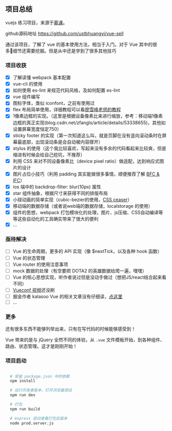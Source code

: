 ## 项目总结

vuejs 练习项目，来源于[慕课](http://coding.imooc.com/class/74.html)。

github源码地址 https://github.com/ustbhuangyi/vue-sell

通过该项目，了解了 vue 的基本使用方法，相当于入门。对于 Vue 其中的很多细节还需要挖掘。但是从中还是学到了很多其他技巧

### 项目收获

- [x] 了解读懂 webpack 基本配置
- [x] vue-cli 的使用
- [x] 如何使用 es-lint 来规范代码风格，及如何配置 es-lint
- [x] vue 组件编写
- [x] 图标字体，类似 iconfont，之前有使用过
- [x] flex 布局简单使用，详细教程可以看[廖雪峰老师的教程](www.ruanyifeng.com/blog/2015/07/flex-examples.html)
- [x] 1像素边框的实现。（这里是根据设备像素比来进行缩放，参考：移动端1像素边框的真正实现(blog.csdn.net/zfangls/article/details/53338655)，其他如设置屏幕宽度恒定750）
- [x] sticky footer 的实现（第一次知道这么叫，就是页脚在没有竖向滚动条时在屏幕最底部，出现滚动条是会自动被内容撑开）
- [x] stylus 的使用（这个我比较喜欢，写起来没有多余的代码看起来比较爽，但是缩进有时候会给自己挖坑，不推荐）
- [x] 利用 CSS 来对不同设备像素比（device pixel ratio）做适配，达到响应式图片的设计
- [x] 图片占位小技巧（利用 padding 其实能做很多事情，顺便推荐了解 [BFC & IFC](http://www.zhangxinxu.com/wordpress/2015/02/css-deep-understand-flow-bfc-column-two-auto-layout/)）
- [x] ios 端中的 backdrop-filter: blur(10px) 属性
- [x] star 组件抽象，根据尺寸来获得不同的排版布局
- [x] 小球动画的简单实现（cubic-bezier的使用，[CSS ceaser](https://matthewlein.com/ceaser/)）
- [x] 移动端的数据存储（或者说web端的数据存储，localstorage 的使用）
- [x] 组件的思想，webpack 打包模块化的处理，图片、js压缩、CSS自动编译等等这些自动化的工具确实带来了很大的便利
- [x] ...

### 亟待解决

- [ ] Vue 的生命周期，更多的 API 实现（像 $nextTick，以及各种 hook 函数）
- [ ] Vue 的状态管理
- [ ] Vue router 的使用注意事项
- [ ] mock 数据的处理（有空要把 DOTA2 的英雄数据给爬一遍，嘿嘿）
- [ ] Vue 的核心思想实现，听作者说过但是没动手做过（想把JS/react结合起来看不同）
- [ ] [Vueconf 视频](https://ke.qq.com/course/200463)还没刷
- [ ] 掘金作者 kalasoo Vue 的相关文章没有仔细读，[点这里](https://juejin.im/post/591fa2d0a0bb9f005f3ccd1b)
- [ ] ...

### 更多

还有很多东西不能够列举出来，只有在写代码的时候能够感受到！

Vue 带来的是与 jQuery 全然不同的体验，从 `.vue` 文件模板开始，到各种组件、路由、状态管理。这才是刚刚开始！

### 项目启动

```bash

  # 安装 package.json 中的依赖
  npm install

  # 运行开发者版本，打开浏览器调试
  npm run dev

  # 打包
  npm run build

  # express 启动查看打包后版本
  node prod.server.js

```

